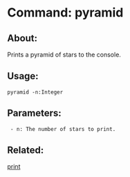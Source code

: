 Command: pyramid
====================

About:
--------------------
Prints a pyramid of stars to the console.

Usage:
--------------------
```
pyramid -n:Integer 
```

Parameters:
--------------------
```
 - n: The number of stars to print.

```

Related:
--------------------
[print](index.md)
